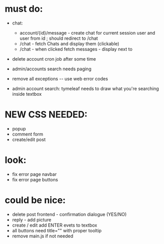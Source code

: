 # must do:
- chat:
    - account/{id}/message - create chat for current session user and user from id ; should redirect to /chat
    - /chat - fetch Chats and display them (clickable)
    - /chat - when clicked fetch messages - display next to
- delete account cron job after some time
- admin/accounts search needs paging
- remove all exceptions -- use web error codes

- admin account search: tymeleaf needs to draw what you're searching inside textbox

# NEW CSS NEEDED:
- popup
- comment form
- create/edit post

# look:
- fix error page navbar
- fix error page buttons

# could be nice:
- delete post frontend - confirmation dialogue (YES/NO)
- reply - add picture
- create / edit add ENTER evets to textbox
- all buttons need title="" with proper tooltip
- remove main.js if not needed

